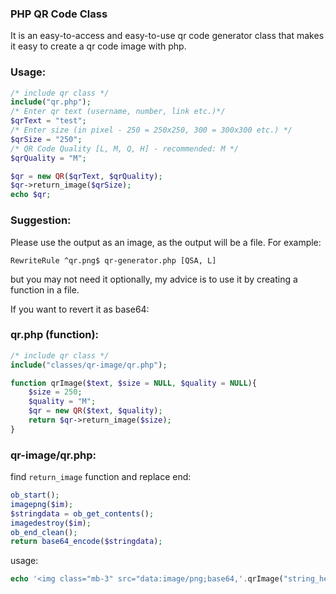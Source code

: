 ### PHP QR Code Class
It is an easy-to-access and easy-to-use qr code generator class that makes it easy to create a qr code image with php.

### Usage:
```php
/* include qr class */
include("qr.php");
/* Enter qr text (username, number, link etc.)*/
$qrText = "test";
/* Enter size (in pixel - 250 = 250x250, 300 = 300x300 etc.) */
$qrSize = "250";
/* QR Code Quality [L, M, Q, H] - recommended: M */
$qrQuality = "M";

$qr = new QR($qrText, $qrQuality);
$qr->return_image($qrSize);
echo $qr;
```
### Suggestion:
Please use the output as an image, as the output will be a file. For example:
```
RewriteRule ^qr.png$ qr-generator.php [QSA, L]
```

but you may not need it optionally, my advice is to use it by creating a function in a file.

If you want to revert it as base64:
### qr.php (function):
```php
/* include qr class */
include("classes/qr-image/qr.php");

function qrImage($text, $size = NULL, $quality = NULL){
    $size = 250;
    $quality = "M";
    $qr = new QR($text, $quality);
    return $qr->return_image($size);
}
```

### qr-image/qr.php:
find `return_image` function and replace end:
```php
ob_start();
imagepng($im);
$stringdata = ob_get_contents();
imagedestroy($im);
ob_end_clean();
return base64_encode($stringdata);
```

usage:
```php
echo '<img class="mb-3" src="data:image/png;base64,'.qrImage("string_here").'" alt="barcode" style="width:100%;" />';
```
